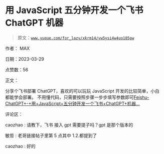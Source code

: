 # 用 JavaScript 五分钟开发一个飞书 ChatGPT 机器

> 原文：[`www.yuque.com/for_lazy/xkrm14/yw5ysi4w4uo185pw`](https://www.yuque.com/for_lazy/xkrm14/yw5ysi4w4uo185pw)

作者： MAX

日期：2023-03-29

点赞数：56

正文：

分享个飞书部署 ChatGPT，喜欢的可以玩玩 JavaScript 开发的比较简单，小白都能学会部署。 不用懂代码，只需要按照步骤一步步填写参数即可[Feishu-ChatGPT+-+用+JavaScript+五分钟开发一个飞书+ChatGPT+机器...](https://aircode.cool/q4y1msdim4)

评论区：

caozhao : 请教下，飞书 接入 gpt 需要提子吗？gpt 是那个版本的

敏哲 : 老哥链接帖子里第 5 点其中 1.2.都提到了

caozhao : 好的



